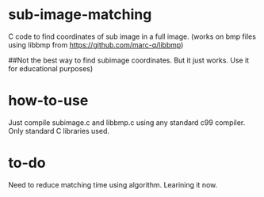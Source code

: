 # sub-image-matching
C code to find coordinates of sub image in a full image. (works on bmp files using libbmp from https://github.com/marc-q/libbmp)

##Not the best way to find subimage coordinates. But it just works. Use it for educational purposes)

# how-to-use
Just compile subimage.c and libbmp.c using any standard c99 compiler. Only standard C libraries used.

# to-do
Need to reduce matching time using algorithm. Learining it now.
